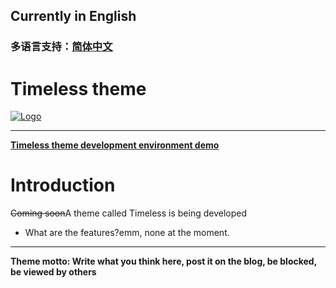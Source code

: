 ## Currently in English
### 多语言支持：[简体中文](https://github.com/return2017/Timeless-themes#%E5%BD%93%E5%89%8D%E4%B8%BA%E4%B8%AD%E6%96%87 "简体中文")


# Timeless theme
[![Logo](https://s3.uuu.ovh/imgs/2022/12/08/bb62af770ed5336e.png "Logo")](https://s3.uuu.ovh/imgs/2022/12/08/bb62af770ed5336e.png "Logo")

------------


**[Timeless theme development environment demo](https://wtdt.hsmao.cn/ "Timeless theme development environment demo")**

# Introduction
<s>Coming soon</s>A theme called Timeless is being developed
- What are the features?emm, none at the moment.

------------


**Theme motto: Write what you think here, post it on the blog, be blocked, be viewed by others**
